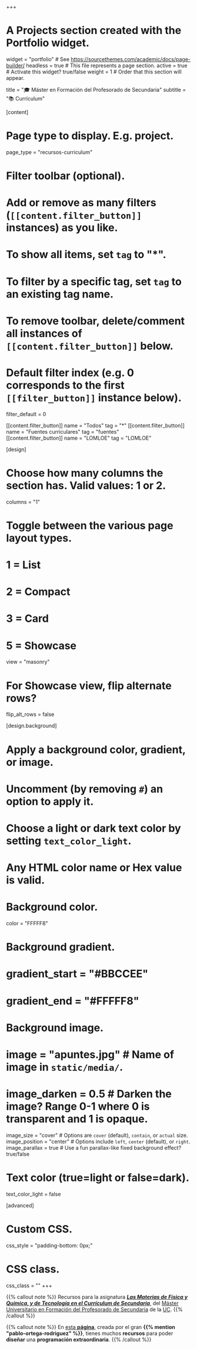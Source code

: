 +++
# A Projects section created with the Portfolio widget.
widget = "portfolio"  # See https://sourcethemes.com/academic/docs/page-builder/
headless = true  # This file represents a page section.
active = true  # Activate this widget? true/false
weight = 1  # Order that this section will appear.

title = "🎓 Máster en Formación del Profesorado de Secundaria"
subtitle = "📚 Currículum"

[content]
  # Page type to display. E.g. project.
  page_type = "recursos-curriculum"
  
  # Filter toolbar (optional).
  # Add or remove as many filters (`[[content.filter_button]]` instances) as you like.
  # To show all items, set `tag` to "*".
  # To filter by a specific tag, set `tag` to an existing tag name.
  # To remove toolbar, delete/comment all instances of `[[content.filter_button]]` below.
  
  # Default filter index (e.g. 0 corresponds to the first `[[filter_button]]` instance below).
  filter_default = 0

  [[content.filter_button]]
    name = "Todos"
    tag = "*"
  [[content.filter_button]]
    name = "Fuentes curriculares"
    tag = "fuentes"    
  [[content.filter_button]]
    name = "LOMLOE"
    tag = "LOMLOE"

[design]
  # Choose how many columns the section has. Valid values: 1 or 2.
  columns = "1"

  # Toggle between the various page layout types.
  #   1 = List
  #   2 = Compact
  #   3 = Card
  #   5 = Showcase
  view = "masonry"

  # For Showcase view, flip alternate rows?
  flip_alt_rows = false

[design.background]
  # Apply a background color, gradient, or image.
  #   Uncomment (by removing `#`) an option to apply it.
  #   Choose a light or dark text color by setting `text_color_light`.
  #   Any HTML color name or Hex value is valid.

  # Background color.
  color = "FFFFF8"
  
  # Background gradient.
  # gradient_start = "#BBCCEE"
  # gradient_end = "#FFFFF8"
  
  # Background image.
  # image = "apuntes.jpg"  # Name of image in `static/media/`.
  # image_darken = 0.5  # Darken the image? Range 0-1 where 0 is transparent and 1 is opaque.
  image_size = "cover"  #  Options are `cover` (default), `contain`, or `actual` size.
  image_position = "center"  # Options include `left`, `center` (default), or `right`.
  image_parallax = true  # Use a fun parallax-like fixed background effect? true/false
  
  # Text color (true=light or false=dark).
  text_color_light = false
  
[advanced]
 # Custom CSS. 
 css_style = "padding-bottom: 0px;"
 
 # CSS class.
 css_class = ""
+++

{{% callout note %}}
Recursos para la asignatura [***Las Materias de Física y Química, y de Tecnología en el Currículum de Secundaria***](https://web.unican.es/centros/educacion/estudios/detalle-asignatura?c=968&pi=75&a=2023), del [Máster Universitario en Formación del Profesorado de Secundaria](https://web.unican.es/centros/educacion/másteres/master-en-formacion-del-profesorado-de-secundaria) de la [UC](https://web.unican.es).
{{% /callout %}}

{{% callout note %}}
En [esta **página**](https://www.tuprogramacionaldia.com), creada por el gran **{{% mention "pablo-ortega-rodriguez" %}}**, tienes muchos **recursos** para poder **diseñar** una **programación extraordinaria**.
{{% /callout %}}